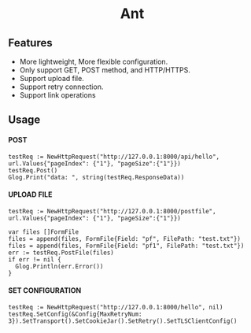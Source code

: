 <h1 align="center">Ant</h1>

## Features
  
  * More lightweight, More flexible configuration.
  * Only support GET, POST method, and HTTP/HTTPS.
  * Support upload file.
  * Support retry connection.
  * Support link operations
  
## Usage
  
#### POST

```
testReq := NewHttpRequest("http://127.0.0.1:8000/api/hello", url.Values{"pageIndex": {"1"}, "pageSize":{"1"}})
testReq.Post()
Glog.Print("data: ", string(testReq.ResponseData))
```

#### UPLOAD FILE

```
testReq := NewHttpRequest("http://127.0.0.1:8000/postfile", url.Values{"pageIndex": {"1"}, "pageSize":{"1"}})

var files []FormFile
files = append(files, FormFile{Field: "pf", FilePath: "test.txt"})
files = append(files, FormFile{Field: "pf1", FilePath: "test.txt"})
err := testReq.PostFile(files)
if err != nil {
  Glog.Println(err.Error())
}
```

#### SET CONFIGURATION

```
testReq := NewHttpRequest("http://127.0.0.1:8000/hello", nil)
testReq.SetConfig(&Config{MaxRetryNum: 3}).SetTransport().SetCookieJar().SetRetry().SetTLSClientConfig()
```
